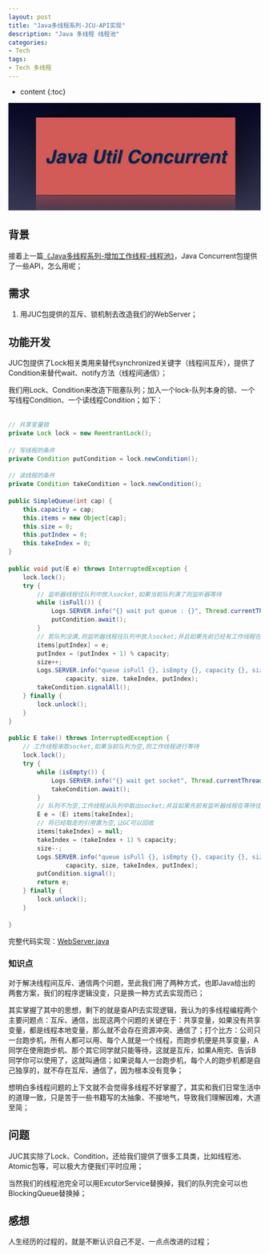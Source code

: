 ```yaml
---
layout: post
title: "Java多线程系列-JCU-API实现"
description: "Java 多线程 线程池"
categories: 
- Tech
tags:
- Tech 多线程
---
```


* content
{:toc}

![Java-Concurrent-Util](/css/pics/2017-11-23-juc.jpg)

## 背景

接着上一篇[《Java多线程系列-增加工作线程-线程池》](http://www.longtask.net/2017/11/23/thread-pool/)，Java Concurrent包提供了一些API，怎么用呢；

## 需求

1. 用JUC包提供的互斥、锁机制去改造我们的WebServer；

## 功能开发

JUC包提供了Lock相关类用来替代synchronized关键字（线程间互斥），提供了Condition来替代wait、notify方法（线程间通信）；

我们用Lock、Condition来改造下阻塞队列；加入一个lock-队列本身的锁、一个写线程Condition、一个读线程Condition；如下：

```java

// 共享变量锁
private Lock lock = new ReentrantLock();

// 写线程的条件
private Condition putCondition = lock.newCondition();

// 读线程的条件
private Condition takeCondition = lock.newCondition();

public SimpleQueue(int cap) {
    this.capacity = cap;
    this.items = new Object[cap];
    this.size = 0;
    this.putIndex = 0;
    this.takeIndex = 0;
}

public void put(E e) throws InterruptedException {
    lock.lock();
    try {
        // 监听器线程往队列中放入socket,如果当前队列满了则监听器等待
        while (isFull()) {
            Logs.SERVER.info("{} wait put queue : {}", Thread.currentThread().getName(), e);
            putCondition.await();
        }
        // 若队列没满,则监听器线程往队列中放入socket;并且如果先前已经有工作线程在等待取数据,通知工作线程来取
        items[putIndex] = e;
        putIndex = (putIndex + 1) % capacity;
        size++;
        Logs.SERVER.info("queue isFull {}, isEmpty {}, capacity {}, size {}, takeIndex {}, putIndex {}", isFull(), isEmpty(),
                capacity, size, takeIndex, putIndex);
        takeCondition.signalAll();
    } finally {
        lock.unlock();
    }
}

public E take() throws InterruptedException {
    // 工作线程来取socket,如果当前队列为空,则工作线程进行等待
    lock.lock();
    try {
        while (isEmpty()) {
            Logs.SERVER.info("{} wait get socket", Thread.currentThread().getName());
            takeCondition.await();
        }
        // 队列不为空,工作线程从队列中取出socket;并且如果先前有监听器线程在等待往队列中放数据,通知监听器线程放
        E e = (E) items[takeIndex];
        // 将已经取走的引用置为空,让GC可以回收
        items[takeIndex] = null;
        takeIndex = (takeIndex + 1) % capacity;
        size--;
        Logs.SERVER.info("queue isFull {}, isEmpty {}, capacity {}, size {}, takeIndex {}, putIndex {}", isFull(), isEmpty(),
                capacity, size, takeIndex, putIndex);
        putCondition.signal();
        return e;
    } finally {
        lock.unlock();
    }

}

```

完整代码实现：[WebServer.java](https://github.com/studyingsina/concurrency-programming-demo/blob/master/src/main/java/com/studying/concurrency/v6/WebServer.java)

### 知识点

对于解决线程间互斥、通信两个问题，至此我们用了两种方式，也即Java给出的两套方案，我们的程序逻辑没变，只是换一种方式去实现而已；

其实掌握了其中的思想，剩下的就是查API去实现逻辑，我认为的多线程编程两个主要问题点：互斥、通信，出现这两个问题的关键在于：共享变量，如果没有共享变量，都是线程本地变量，那么就不会存在资源冲突、通信了；打个比方：公司只一台跑步机，所有人都可以用、每个人就是一个线程，而跑步机便是共享变量，A同学在使用跑步机、那个其它同学就只能等待，这就是互斥，如果A用完、告诉B同学你可以使用了，这就叫通信；如果说每人一台跑步机，每个人的跑步机都是自己独享的，就不存在互斥、通信了，因为根本没有竞争；

想明白多线程问题的上下文就不会觉得多线程不好掌握了，其实和我们日常生活中的道理一致，只是苦于一些书籍写的太抽象、不接地气，导致我们理解因难，大道至简；

## 问题

JUC其实除了Lock、Condition，还给我们提供了很多工具类，比如线程池、Atomic包等，可以极大方便我们平时应用；

当然我们的线程池完全可以用ExcutorService替换掉，我们的队列完全可以也BlockingQueue替换掉；

## 感想

人生经历的过程的，就是不断认识自己不足、一点点改进的过程；
